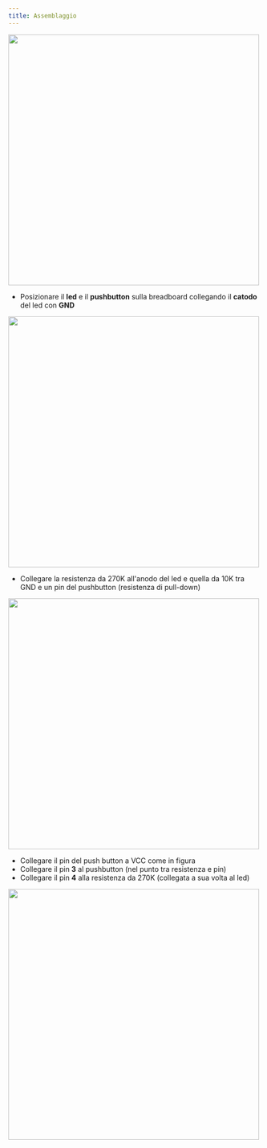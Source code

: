 ```yaml
---
title: Assemblaggio
---
```


<img src="http://projects.ebmstore.it/images/toggle/toggle.png" alt="" style="width: 500px;"/>

  * Posizionare il __led__ e il __pushbutton__ sulla breadboard collegando il __catodo__ del led con __GND__

<img src="http://projects.ebmstore.it/images/toggle/1.jpg" alt="" style="width: 500px;"/>

  * Collegare la resistenza da 270K all'anodo del led e quella da 10K tra GND e un pin del pushbutton (resistenza di pull-down)

<img src="http://projects.ebmstore.it/images/toggle/2.jpg" alt="" style="width: 500px;"/>

  * Collegare il pin del push button a VCC come in figura
  * Collegare il pin __3__ al pushbutton (nel punto tra resistenza e pin)
  * Collegare il pin __4__ alla resistenza da 270K (collegata a sua volta al led)

<img src="http://projects.ebmstore.it/images/toggle/3.jpg" alt="" style="width: 500px;"/>